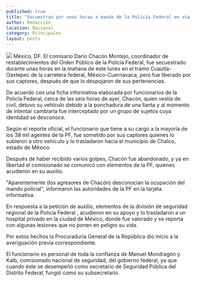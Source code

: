 ```yaml
---
published: true
title: "Secuestran por unas horas a mando de la Policía Federal en vía Cuautla-Oaxtepec"
author: Redacción
location: Nacional
category: Principales
layout: posts
---
```


![](http://i.imgur.com/W5USkS8m.jpg)
México, DF. El comisario Dario Chacón Montejo, coordinador de restablecimientos del Orden Público de la Policía Federal, fue secuestrado durante unas horas en la mañana de este lunes en el tramo Cuautla-Oaxtepec de la carretera federal, México-Cuernavaca, pero fue liberado por sus captores, después de que lo despojaron de sus pertenencias.

De acuerdo con una ficha informativa elaborada por funcionarios de la Policía Federal, cerca de las seis horas de ayer, Chacón, quien vestía de civil, detuvo su vehículo debido a la ponchadura de una llanta y al momento de intentar cambiarla fue interceptado por un grupo de sujetos cuya identidad se desconoce.

Según el reporte oficial, el funcionario que tiene a su cargo a la mayoría de los 38 mil agentes de la PF, fue sometido por sus captores quienes lo subieron a otro vehículo y lo trasladaron hacia el municipio de Chalco, estado de México.

Después de haber recibido varios golpes, Chacón fue abandonado, y ya en libertad el comisionado se comunicó con elementos de la PF, quienes acudieron en su auxilio.

"Aparentemente (los agresores de Chacón) desconocían la ocupación del mando policial", informaron las autoridades de la PF en la tarjeta informativa.

En respuesta a la petición de auxilio, elementos de la división de seguridad regional de la Policía Federal , acudieron en su apoyo y lo trasladaron a un hospital privado en la ciudad de México, donde fue valorado y se reporta con algunas lesiones que no ponen en peligro su vida.

Por estos hechos la Procuraduría General de la República dio inicio a la averiguación previa correspondiente.

El funcionario es personal de toda la confianza de Manuel Mondragón y Kalb, comisionado nacional de seguridad, del gobierno federal, ya que cuando éste se desempeñó como secretario de Seguridad Pública del Distrito Federal, fungió como su subsecretario.
